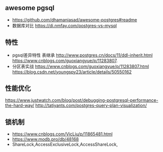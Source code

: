 ## awesome pgsql
- https://github.com/dhamaniasad/awesome-postgres#readme
- 数据库对比 https://di.nmfay.com/postgres-vs-mysql

## 特性
- pgsql差异特性 表继承  http://www.postgres.cn/docs/11/ddl-inherit.html  
https://www.cnblogs.com/guoxiangyue/p/11283807.
- 分区表实战
https://www.cnblogs.com/guoxiangyue/p/11283807.html  
https://blog.csdn.net/youngspy23/article/details/50550162



## 性能优化
https://www.justwatch.com/blog/post/debugging-postgresql-performance-the-hard-way/
http://tatiyants.com/postgres-query-plan-visualization/


## 锁机制
- https://www.cnblogs.com/VicLiu/p/11865481.html
- https://www.modb.pro/db/48168
- ShareLock,AccessExclusiveLock,AccessShareLock, 
